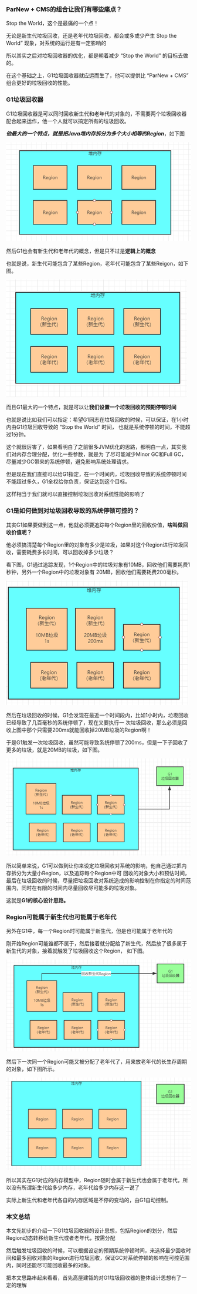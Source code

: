 ### ParNew + CMS的组合让我们有哪些痛点？

Stop the World，这个是最痛的一个点！

无论是新生代垃圾回收，还是老年代垃圾回收，都会或多或少产生 Stop the World” 现象，对系统的运行是有一定影响的

所以其实之后对垃圾回收器的优化，都是朝着减少 “Stop the World” 的目标去做的。

在这个基础之上，G1垃圾回收器就应运而生了，他可以提供比 “ParNew + CMS” 组合更好的垃圾回收的性能。

### G1垃圾回收器

G1垃圾回收器是可以同时回收新生代和老年代的对象的，不需要两个垃圾回收器配合起来运作，他一个人就可以搞定所有的垃圾回收。

***他最大的一个特点，就是把Java堆内存拆分为多个大小相等的Region***，如下图

![image-20200212203020368](image/image-20200212203020368.jpg)

然后G1也会有新生代和老年代的概念，但是只不过是**逻辑上的概念**

也就是说，新生代可能包含了某些Region，老年代可能包含了某些Reigon，如下图。

![image-20200212203227016](image/image-20200212203227016.jpg)

而且G1最大的一个特点，就是可以让**我们设置一个垃圾回收的预期停顿时间**

也就是说比如我们可以指定：希望G1同志在垃圾回收的时候，可以保证，在1小时内由G1垃圾回收导致的 “Stop the World” 时间， 也就是系统停顿的时间，不能超过1分钟。

这个就很厉害了，如果看明白了之前很多JVM优化的思路，都明白一点，其实我们对内存合理分配，优化一些参数，就是为 了尽可能减少Minor GC和Full GC，尽量减少GC带来的系统停顿，避免影响系统处理请求。

但是现在我们直接可以给G1指定，在一个时间内，垃圾回收导致的系统停顿时间不能超过多久，G1全权给你负责，保证达到这个目标。

这样相当于我们就可以直接控制垃圾回收对系统性能的影响了

### G1是如何做到对垃圾回收导致的系统停顿可控的？

其实G1如果要做到这一点，他就必须要追踪每个Region里的回收价值，**啥叫做回收价值呢？**

他必须搞清楚每个Region里的对象有多少是垃圾，如果对这个Region进行垃圾回收，需要耗费多长时间，可以回收掉多少垃圾？

看下图，G1通过追踪发现，1个Region中的垃圾对象有10MB，回收他们需要耗费1秒钟，另外一个Region中的垃圾对象有 20MB，回收他们需要耗费200毫秒。

![image-20200212203652353](image/image-20200212203652353.jpg)

然后在垃圾回收的时候，G1会发现在最近一个时间段内，比如1小时内，垃圾回收已经导致了几百毫秒的系统停顿了，现在又要执行一 次垃圾回收，那么必须是回收上图中那个只需要200ms就能回收掉20MB垃圾的Region啊！

于是G1触发一次垃圾回收，虽然可能导致系统停顿了200ms，但是一下子回收了更多的垃圾，就是20MB的垃圾，如下图。

![image-20200212203849177](image/image-20200212203849177.jpg)

所以简单来说，G1可以做到让你来设定垃圾回收对系统的影响，他自己通过把内存拆分为大量小Region，以及追踪每个Region中可 回收的对象大小和预估时间，最后在垃圾回收的时候，尽量把垃圾回收对系统造成的影响控制在你指定的时间范围内，同时在有限的时间内尽量回收尽可能多的垃圾对象。

这就是**G1的核心设计思路。**

### Region可能属于新生代也可能属于老年代

另外在G1中，每一个Region时可能属于新生代，但是也可能属于老年代的

刚开始Region可能谁都不属于，然后接着就分配给了新生代，然后放了很多属于新生代的对象，接着就触发了垃圾回收这个Region， 如下图。

![image-20200212204057344](image/image-20200212204057344.jpg)

然后下一次同一个Region可能又被分配了老年代了，用来放老年代的长生存周期的对象，如下图所示。

![image-20200212214308883](image/image-20200212214308883.jpg)

所以其实在G1对应的内存模型中，Region随时会属于新生代也会属于老年代，所以没有所谓新生代给多少内存，老年代给多少内存这一说了

实际上新生代和老年代各自的内存区域是不停的变动的，由G1自动控制。 

### 本文总结

本文先初步的介绍一下G1垃圾回收器的设计思想，包括Region的划分，然后Region动态转移给新生代或者老年代，按需分配

然后触发垃圾回收的时候，可以根据设定的预期系统停顿时间，来选择最少回收时间和最多回收对象的Region进行垃圾回收，保证GC对系统停顿的影响在可控范围内，同时还能尽可能回收最多的对象。

把本文思路串起来看看，首先高屋建瓴的对G1垃圾回收器的整体设计思想有了一定的理解